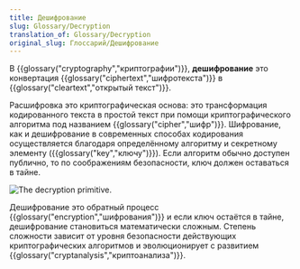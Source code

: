 ```yaml
---
title: Дешифрование
slug: Glossary/Decryption
translation_of: Glossary/Decryption
original_slug: Глоссарий/Дешифрование
---
```


В {{glossary("cryptography","криптографии")}}, **дешифрование** это конвертация {{glossary("ciphertext","шифротекста")}} в {{glossary("cleartext","открытый текст")}}.

Расшифровка это криптографическая основа: это трансформация кодированного текста в простой текст при помощи криптографического алгоритма под названием {{glossary("cipher","шифр")}}. Шифрование, как и дешифрование в современных способах кодирования осуществляется благодаря определённому алгоритму и секретному элементу ({{glossary("key","ключу")}}). Если алгоритм обычно доступен публично, то по соображениям безопасности, ключ должен оставаться в тайне.

![The decryption primitive.](https://mdn.mozillademos.org/files/9817/Decryption.png)

Дешифрование это обратный процесс {{glossary("encryption","шифрования")}} и если ключ остаётся в тайне, дешифрование становиться математически сложным. Степень сложности зависит от уровня безопасности действующих криптографических алгоритмов и эволюционирует с развитием {{glossary("cryptanalysis","криптоанализа")}}.
